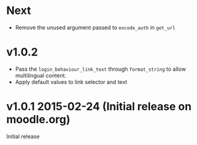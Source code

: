 # Next
* Remove the unused argument passed to `encode_auth` in `get_url`

# v1.0.2
* Pass the `login_behaviour_link_text` through `format_string` to allow multilingual content.
* Apply default values to link selector and text

# v1.0.1 2015-02-24 (Initial release on moodle.org)
Initial release